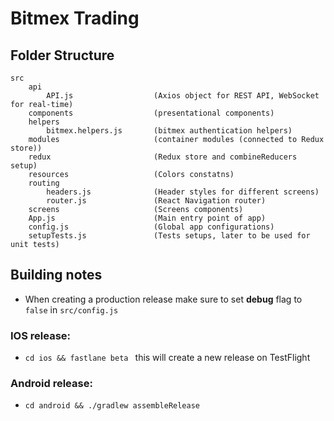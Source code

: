 # Bitmex Trading

## Folder Structure
```
src
    api
        API.js                  (Axios object for REST API, WebSocket for real-time)
    components                  (presentational components)
    helpers
        bitmex.helpers.js       (bitmex authentication helpers)
    modules                     (container modules (connected to Redux store))
    redux                       (Redux store and combineReducers setup)
    resources                   (Colors constatns)
    routing 
        headers.js              (Header styles for different screens)
        router.js               (React Navigation router)
    screens                     (Screens components)
    App.js                      (Main entry point of app)
    config.js                   (Global app configurations)
    setupTests.js               (Tests setups, later to be used for unit tests)
```

## Building notes

- When creating a production release make sure to set **debug** flag to `false` in `src/config.js`

### IOS release:  
- `cd ios && fastlane beta ` this will create a new release on TestFlight

### Android release:  
- `cd android && ./gradlew assembleRelease`

